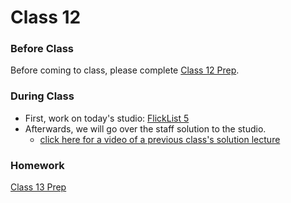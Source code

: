
# Class 12

### Before Class
Before coming to class, please complete [Class 12 Prep](../class12-prep).

### During Class
* First, work on today's studio: [FlickList 5](../../materials/studios/flicklist5)
* Afterwards, we will go over the staff solution to the studio.
    * [click here for a video of a previous class's solution lecture][solution-vid]

[solution-vid]: https://www.youtube.com/watch?v=htpsYP1s4c0

### Homework
[Class 13 Prep](../class13-prep)

